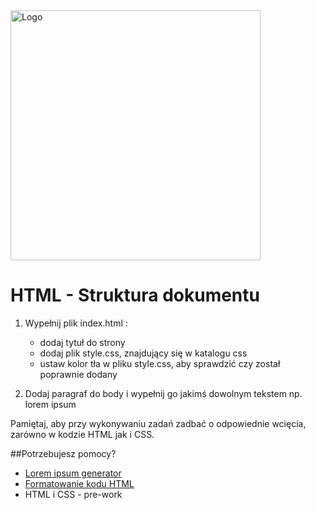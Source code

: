 <img alt="Logo" src="http://coderslab.pl/svg/logo-coderslab.svg" width="400">

# HTML - Struktura dokumentu

1. Wypełnij plik index.html :
    * dodaj tytuł do strony
    * dodaj plik style.css, znajdujący się w katalogu css
    * ustaw kolor tła w pliku style.css, aby sprawdzić czy został poprawnie dodany    

2. Dodaj paragraf do body i wypełnij go jakimś dowolnym tekstem np. lorem ipsum

Pamiętaj, aby przy wykonywaniu zadań zadbać o odpowiednie wcięcia, zarówno w kodzie HTML jak i CSS.

##Potrzebujesz pomocy?
*  [Lorem ipsum generator](http://pl.lipsum.com/)
* [Formatowanie kodu HTML](https://www.granneman.com/webdev/coding/formatting-and-indenting-your-html/)
*  HTML i CSS - pre-work
